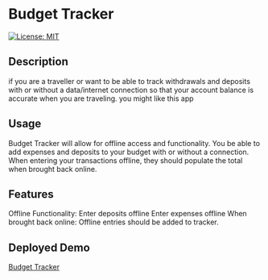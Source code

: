 # Budget Tracker

[![License: MIT](https://img.shields.io/badge/License-MIT-yellow.svg)](https://opensource.org/licenses/MIT)

## Description

if you are a traveller or want to be able to track withdrawals and deposits with or without a data/internet connection so that your account balance is accurate when you are traveling.
you might like this app

## Usage

Budget Tracker will allow for offline access and functionality.
You be able to add expenses and deposits to your budget with or without a connection.
When entering your transactions offline, they should populate the total when brought back online.

## Features

Offline Functionality:
Enter deposits offline
Enter expenses offline
When brought back online:
Offline entries should be added to tracker.


## Deployed Demo

[Budget Tracker](https://judno.github.io/budget_tracker/.)
